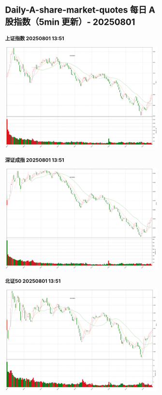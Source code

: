
# Daily-A-share-market-quotes 每日 A 股指数（5min 更新）- 20250801

### 上证指数 20250801 13:51
![](./fig/2025/8/20250801-sh000001.png)

### 深证成指 20250801 13:51
![](./fig/2025/8/20250801-sz399001.png)

### 北证50 20250801 13:51
![](./fig/2025/8/20250801-bj899050.png)
